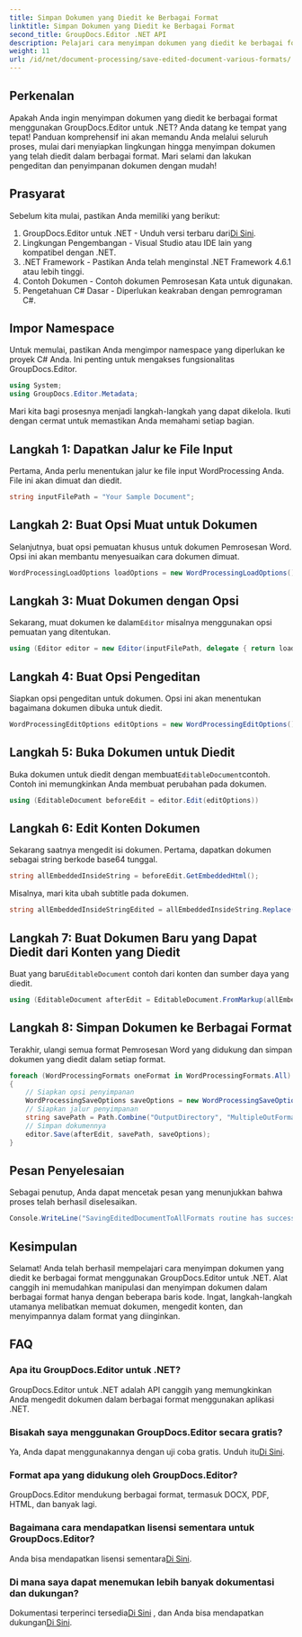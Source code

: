 ```yaml
---
title: Simpan Dokumen yang Diedit ke Berbagai Format
linktitle: Simpan Dokumen yang Diedit ke Berbagai Format
second_title: GroupDocs.Editor .NET API
description: Pelajari cara menyimpan dokumen yang diedit ke berbagai format menggunakan GroupDocs.Editor untuk .NET dalam panduan langkah demi langkah yang komprehensif ini.
weight: 11
url: /id/net/document-processing/save-edited-document-various-formats/
---
```

## Perkenalan
Apakah Anda ingin menyimpan dokumen yang diedit ke berbagai format menggunakan GroupDocs.Editor untuk .NET? Anda datang ke tempat yang tepat! Panduan komprehensif ini akan memandu Anda melalui seluruh proses, mulai dari menyiapkan lingkungan hingga menyimpan dokumen yang telah diedit dalam berbagai format. Mari selami dan lakukan pengeditan dan penyimpanan dokumen dengan mudah!
## Prasyarat
Sebelum kita mulai, pastikan Anda memiliki yang berikut:
1.  GroupDocs.Editor untuk .NET - Unduh versi terbaru dari[Di Sini](https://releases.groupdocs.com/editor/net/).
2. Lingkungan Pengembangan - Visual Studio atau IDE lain yang kompatibel dengan .NET.
3. .NET Framework - Pastikan Anda telah menginstal .NET Framework 4.6.1 atau lebih tinggi.
4. Contoh Dokumen - Contoh dokumen Pemrosesan Kata untuk digunakan.
5. Pengetahuan C# Dasar - Diperlukan keakraban dengan pemrograman C#.
## Impor Namespace
Untuk memulai, pastikan Anda mengimpor namespace yang diperlukan ke proyek C# Anda. Ini penting untuk mengakses fungsionalitas GroupDocs.Editor.
```csharp
using System;
using GroupDocs.Editor.Metadata;
```
Mari kita bagi prosesnya menjadi langkah-langkah yang dapat dikelola. Ikuti dengan cermat untuk memastikan Anda memahami setiap bagian.
## Langkah 1: Dapatkan Jalur ke File Input
Pertama, Anda perlu menentukan jalur ke file input WordProcessing Anda. File ini akan dimuat dan diedit.
```csharp
string inputFilePath = "Your Sample Document";
```
## Langkah 2: Buat Opsi Muat untuk Dokumen
Selanjutnya, buat opsi pemuatan khusus untuk dokumen Pemrosesan Word. Opsi ini akan membantu menyesuaikan cara dokumen dimuat.
```csharp
WordProcessingLoadOptions loadOptions = new WordProcessingLoadOptions();
```
## Langkah 3: Muat Dokumen dengan Opsi
 Sekarang, muat dokumen ke dalam`Editor` misalnya menggunakan opsi pemuatan yang ditentukan.
```csharp
using (Editor editor = new Editor(inputFilePath, delegate { return loadOptions; }))
```
## Langkah 4: Buat Opsi Pengeditan
Siapkan opsi pengeditan untuk dokumen. Opsi ini akan menentukan bagaimana dokumen dibuka untuk diedit.
```csharp
WordProcessingEditOptions editOptions = new WordProcessingEditOptions();
```
## Langkah 5: Buka Dokumen untuk Diedit
 Buka dokumen untuk diedit dengan membuat`EditableDocument`contoh. Contoh ini memungkinkan Anda membuat perubahan pada dokumen.
```csharp
using (EditableDocument beforeEdit = editor.Edit(editOptions))
```
## Langkah 6: Edit Konten Dokumen
Sekarang saatnya mengedit isi dokumen. Pertama, dapatkan dokumen sebagai string berkode base64 tunggal.
```csharp
string allEmbeddedInsideString = beforeEdit.GetEmbeddedHtml();
```
Misalnya, mari kita ubah subtitle pada dokumen.
```csharp
string allEmbeddedInsideStringEdited = allEmbeddedInsideString.Replace("Subtitle", "Edited subtitle");
```
## Langkah 7: Buat Dokumen Baru yang Dapat Diedit dari Konten yang Diedit
 Buat yang baru`EditableDocument` contoh dari konten dan sumber daya yang diedit.
```csharp
using (EditableDocument afterEdit = EditableDocument.FromMarkup(allEmbeddedInsideStringEdited, null))
```
## Langkah 8: Simpan Dokumen ke Berbagai Format
Terakhir, ulangi semua format Pemrosesan Word yang didukung dan simpan dokumen yang diedit dalam setiap format.
```csharp
foreach (WordProcessingFormats oneFormat in WordProcessingFormats.All)
{
    // Siapkan opsi penyimpanan
    WordProcessingSaveOptions saveOptions = new WordProcessingSaveOptions(oneFormat);
    // Siapkan jalur penyimpanan
    string savePath = Path.Combine("OutputDirectory", "MultipleOutFormats." + saveOptions.OutputFormat.Extension);
    // Simpan dokumennya
    editor.Save(afterEdit, savePath, saveOptions);
}
```
## Pesan Penyelesaian
Sebagai penutup, Anda dapat mencetak pesan yang menunjukkan bahwa proses telah berhasil diselesaikan.
```csharp
Console.WriteLine("SavingEditedDocumentToAllFormats routine has successfully finished");
```
## Kesimpulan
Selamat! Anda telah berhasil mempelajari cara menyimpan dokumen yang diedit ke berbagai format menggunakan GroupDocs.Editor untuk .NET. Alat canggih ini memudahkan manipulasi dan menyimpan dokumen dalam berbagai format hanya dengan beberapa baris kode. Ingat, langkah-langkah utamanya melibatkan memuat dokumen, mengedit konten, dan menyimpannya dalam format yang diinginkan.
## FAQ
### Apa itu GroupDocs.Editor untuk .NET?
GroupDocs.Editor untuk .NET adalah API canggih yang memungkinkan Anda mengedit dokumen dalam berbagai format menggunakan aplikasi .NET.
### Bisakah saya menggunakan GroupDocs.Editor secara gratis?
 Ya, Anda dapat menggunakannya dengan uji coba gratis. Unduh itu[Di Sini](https://releases.groupdocs.com/).
### Format apa yang didukung oleh GroupDocs.Editor?
GroupDocs.Editor mendukung berbagai format, termasuk DOCX, PDF, HTML, dan banyak lagi.
### Bagaimana cara mendapatkan lisensi sementara untuk GroupDocs.Editor?
 Anda bisa mendapatkan lisensi sementara[Di Sini](https://purchase.groupdocs.com/temporary-license/).
### Di mana saya dapat menemukan lebih banyak dokumentasi dan dukungan?
 Dokumentasi terperinci tersedia[Di Sini](https://tutorials.groupdocs.com/editor/net/) , dan Anda bisa mendapatkan dukungan[Di Sini](https://forum.groupdocs.com/c/editor/20).
